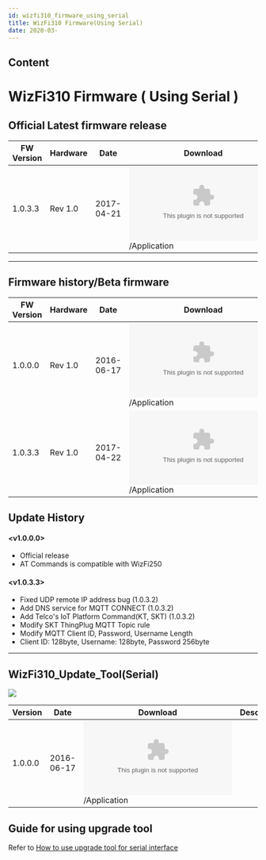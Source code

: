 ```yaml
---
id: wizfi310_firmware_using_serial
title: WizFi310 Firmware(Using Serial)
date: 2020-03-
---
```



## Content
# WizFi310 Firmware ( Using Serial )

## Official Latest firmware release



| FW Version | Hardware | Date       | Download                                                                                 | Description    |
| ---------- | -------- | ---------- | ---------------------------------------------------------------------------------------- | -------------- |
| 1.0.3.3    | Rev 1.0  | 2017-04-21 | ![1.0.3.3](/document_framework/img/products/wizfi310/wizfi310firmware/firmware_serial_v1_0_3_3.zip)/Application | latest release |



-----

## Firmware history/Beta firmware

| FW Version | Hardware | Date       | Download                                                                                 | Description    |
| ---------- | -------- | ---------- | ---------------------------------------------------------------------------------------- | -------------- |
| 1.0.0.0    | Rev 1.0  | 2016-06-17 | ![1.0.0.0](/document_framework/img/products/wizfi310/wizfi310firmware/firmware_serial_v1_0_0_0.zip)/Application |                |
| 1.0.3.3    | Rev 1.0  | 2017-04-22 | ![1.0.3.3](/document_framework/img/products/wizfi310/wizfi310firmware/firmware_serial_v1_0_3_3.zip)/Application | latest release |

## Update History

#### \<v1.0.0.0\>

  - Official release
  - AT Commands is compatible with WizFi250

#### \<v1.0.3.3\>

  - Fixed UDP remote IP address bug (1.0.3.2)
  - Add DNS service for MQTT CONNECT (1.0.3.2)
  - Add Telco's IoT Platform Command(KT, SKT) (1.0.3.2)
  - Modify SKT ThingPlug MQTT Topic rule
  - Modify MQTT Client ID, Password, Username Length
  - Client ID: 128byte, Username: 128byte, Password 256byte

-----

## WizFi310\_Update\_Tool(Serial)

![](/document_framework/img/products/wizfi310/wizfi310firmware/upgrade_tool_6.png)

| Version | Date       | Download                                                                                      | Description |
| ------- | ---------- | --------------------------------------------------------------------------------------------- | ----------- |
| 1.0.0.0 | 2016-06-17 | ![1.0.0.0](/document_framework/img/products/wizfi310/wizfi310firmware/wizfi310_update_tool_v1.0.0.0.zip)/Application |             |

## Guide for using upgrade tool

Refer to [How to use upgrade tool for serial
interface](/products/wizfi310/wizfi310pg/firmware_upgrade)
